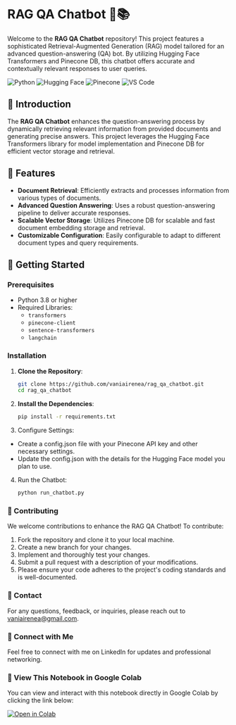 # RAG QA Chatbot 🤖📚

Welcome to the **RAG QA Chatbot** repository! This project features a sophisticated Retrieval-Augmented Generation (RAG) model tailored for an advanced question-answering (QA) bot. By utilizing Hugging Face Transformers and Pinecone DB, this chatbot offers accurate and contextually relevant responses to user queries.

![Python](https://img.shields.io/badge/python-3.8-blue)
![Hugging Face](https://img.shields.io/badge/Hugging%20Face-Transformers-orange)
![Pinecone](https://img.shields.io/badge/Pinecone-DB-yellow)
![VS Code](https://img.shields.io/badge/IDE-VS%20Code-blueviolet)

## 📖 Introduction

The **RAG QA Chatbot** enhances the question-answering process by dynamically retrieving relevant information from provided documents and generating precise answers. This project leverages the Hugging Face Transformers library for model implementation and Pinecone DB for efficient vector storage and retrieval.

## 🚀 Features

- **Document Retrieval**: Efficiently extracts and processes information from various types of documents.
- **Advanced Question Answering**: Uses a robust question-answering pipeline to deliver accurate responses.
- **Scalable Vector Storage**: Utilizes Pinecone DB for scalable and fast document embedding storage and retrieval.
- **Customizable Configuration**: Easily configurable to adapt to different document types and query requirements.

## 📂 Getting Started

### Prerequisites

- Python 3.8 or higher
- Required Libraries: 
  - `transformers`
  - `pinecone-client`
  - `sentence-transformers`
  - `langchain`

### Installation

1. **Clone the Repository**:
   ```bash
   git clone https://github.com/vaniairenea/rag_qa_chatbot.git
   cd rag_qa_chatbot
2. **Install the Dependencies**:

   ```bash
   pip install -r requirements.txt
3. Configure Settings:

- Create a config.json file with your Pinecone API key and other necessary settings.
- Update the config.json with the details for the Hugging Face model you plan to use.
4. Run the Chatbot:

   ```bash
   python run_chatbot.py
### 🌟 Contributing
We welcome contributions to enhance the RAG QA Chatbot! To contribute:

1. Fork the repository and clone it to your local machine.
2. Create a new branch for your changes.
3. Implement and thoroughly test your changes.
4. Submit a pull request with a description of your modifications.
5. Please ensure your code adheres to the project's coding standards and is well-documented.

### 📧 Contact
For any questions, feedback, or inquiries, please reach out to vaniairenea@gmail.com.

### 🔗 Connect with Me
Feel free to connect with me on LinkedIn for updates and professional networking.

### 📝 View This Notebook in Google Colab
You can view and interact with this notebook directly in Google Colab by clicking the link below:

[![Open in Colab](https://colab.research.google.com/assets/colab-badge.svg)](https://colab.research.google.com/drive/1_59Qkz5RD9kbebJy1AMs7AqMoNyg5eVi?usp=sharing)


